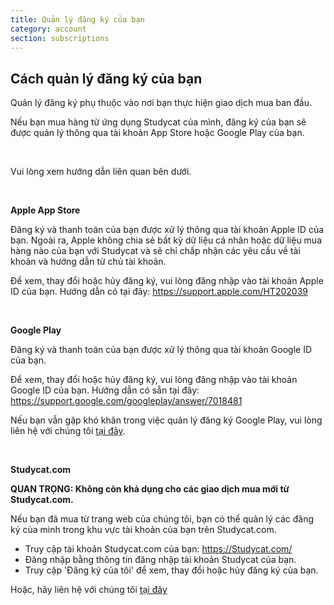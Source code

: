 ```yaml
---
title: Quản lý đăng ký của bạn
category: account
section: subscriptions
---
```

## Cách quản lý đăng ký của bạn

Quản lý đăng ký phụ thuộc vào nơi bạn thực hiện giao dịch mua ban đầu.

Nếu bạn mua hàng từ ứng dụng Studycat của mình, đăng ký của bạn sẽ được quản lý thông qua tài khoản App Store hoặc Google Play của bạn.

 

Vui lòng xem hướng dẫn liên quan bên dưới.

 

**Apple App Store**

Đăng ký và thanh toán của bạn được xử lý thông qua tài khoản Apple ID của bạn. Ngoài ra, Apple không chia sẻ bất kỳ dữ liệu cá nhân hoặc dữ liệu mua hàng nào của bạn với Studycat và sẽ chỉ chấp nhận các yêu cầu về tài khoản và hướng dẫn từ chủ tài khoản.

Để xem, thay đổi hoặc hủy đăng ký, vui lòng đăng nhập vào tài khoản Apple ID của bạn. Hướng dẫn có tại đây: <https://support.apple.com/HT202039>

 

**Google Play**

Đăng ký và thanh toán của bạn được xử lý thông qua tài khoản Google ID của bạn.

Để xem, thay đổi hoặc hủy đăng ký, vui lòng đăng nhập vào tài khoản Google ID của bạn. Hướng dẫn có sẵn tại đây: <https://support.google.com/googleplay/answer/7018481>

Nếu bạn vẫn gặp khó khăn trong việc quản lý đăng ký Google Play, vui lòng liên hệ với chúng tôi [tại đây](https://help.Studycat.com/hc/en-us/requests/new).

 

**Studycat.com**

**QUAN TRỌNG: Không còn khả dụng cho các giao dịch mua mới từ Studycat.com.**

Nếu bạn đã mua từ trang web của chúng tôi, bạn có thể quản lý các đăng ký của mình trong khu vực tài khoản của bạn trên Studycat.com.

* Truy cập tài khoản Studycat.com của bạn: <https://Studycat.com/>
* Đăng nhập bằng thông tin đăng nhập tài khoản Studycat của bạn.
* Truy cập 'Đăng ký của tôi' để xem, thay đổi hoặc hủy đăng ký của bạn.

Hoặc, hãy liên hệ với chúng tôi [tại đây](https://help.Studycat.com/hc/en-us/requests/new)